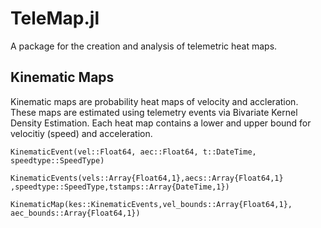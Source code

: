 # TeleMap.jl 

A package for the creation and analysis of telemetric heat maps.

## Kinematic Maps 

Kinematic maps are probability heat maps of velocity and accleration. These maps are estimated using 
telemetry events via Bivariate Kernel Density Estimation. Each heat map contains a lower and upper bound for velocitiy (speed) and acceleration. 

```@docs
KinematicEvent(vel::Float64, aec::Float64, t::DateTime, speedtype::SpeedType)
```

```@docs
KinematicEvents(vels::Array{Float64,1},aecs::Array{Float64,1} ,speedtype::SpeedType,tstamps::Array{DateTime,1})
```

```@docs
KinematicMap(kes::KinematicEvents,vel_bounds::Array{Float64,1}, aec_bounds::Array{Float64,1})
```



